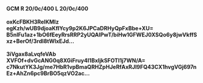 #### GCM R 20/0c/400 L 20/0c/400
**oxKcFBKH3RelKMIz**<br/>**egKzh/wUB9djoaKflYcy9p2K6JPCaDRHyQpFxBbe+XU=**<br/>**B5nIFu1az+1bO6fEeyRrsRRP2yUQAIPwT/biHw1GFWEJ0XSQo6y8jwVkffSxz+BerOf/3rdI8tWlxEJd...**<br/><br/>
**3iVgax8aLvqfeVAb**<br/>**XVFOf+dvGcANG0q8XGiFruy4l1BxIjkSFOTl1j7WN/A=**<br/>**c7NkutYK3Jg/me7HbR1vpBmaQRHZpHJeRfAxRJI9FQ43CX1hvgVGj697nEz+AhZn6pc9BrBO5qzVO2ac...**